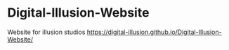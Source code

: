 # Digital-Illusion-Website
Website for illusion studios
https://digital-illusion.github.io/Digital-Illusion-Website/
